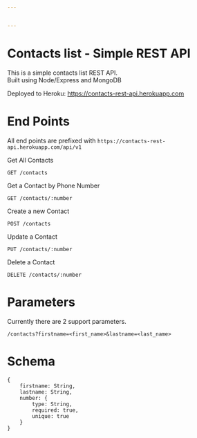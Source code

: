 ```yaml
---


---
```


<h1 id="contacts-list---simple-rest-api">Contacts list - Simple REST API</h1>
<p>This is a simple contacts list REST API.<br>
Built using Node/Express and MongoDB</p>
<p>Deployed to Heroku: <a href="https://contacts-rest-api.herokuapp.com/">https://contacts-rest-api.herokuapp.com</a></p>
<h1 id="end-points">End Points</h1>
<p>All end points are prefixed with <code>https://contacts-rest-api.herokuapp.com/api/v1</code></p>
<p>Get All Contacts</p>
<pre><code>GET /contacts
</code></pre>
<p>Get a Contact by Phone Number</p>
<pre><code>GET /contacts/:number
</code></pre>
<p>Create a new Contact</p>
<pre><code>POST /contacts
</code></pre>
<p>Update a Contact</p>
<pre><code>PUT /contacts/:number
</code></pre>
<p>Delete a Contact</p>
<pre><code>DELETE /contacts/:number
</code></pre>
<h1 id="parameters">Parameters</h1>
<p>Currently there are 2 support parameters.</p>
<pre><code>/contacts?firstname=&lt;first_name&gt;&amp;lastname=&lt;last_name&gt;
</code></pre>
<h1 id="schema">Schema</h1>
<pre><code>{
    firstname: String,
    lastname: String,
    number: {
        type: String,
        required: true,
        unique: true
	}
}
</code></pre>

